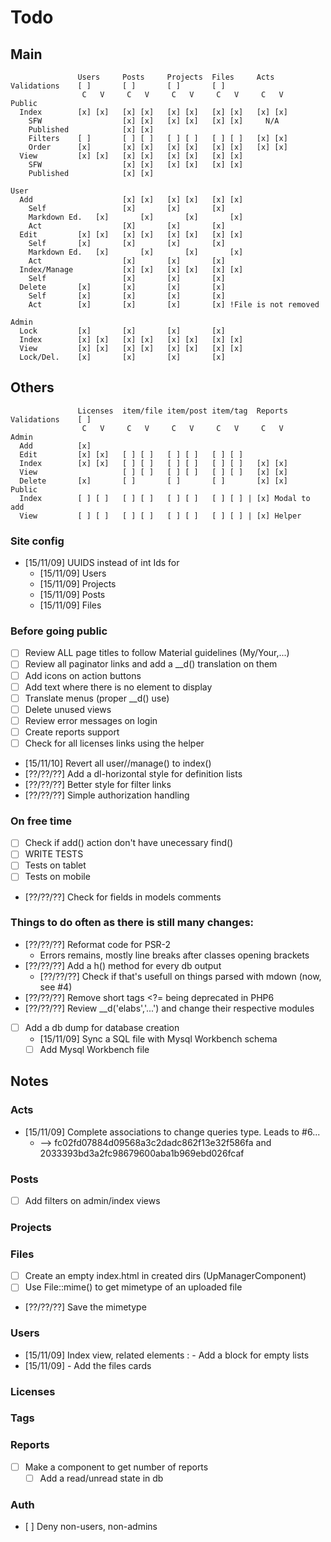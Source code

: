 # Todo

## Main

```
               Users     Posts     Projects  Files     Acts
Validations    [ ]       [ ]       [ ]       [ ]
                C   V     C   V     C   V     C   V     C   V
Public
  Index        [x] [x]   [x] [x]   [x] [x]   [x] [x]   [x] [x]
    SFW                  [x] [x]   [x] [x]   [x] [x]     N/A
    Published            [x] [x]
    Filters    [ ]       [ ] [ ]   [ ] [ ]   [ ] [ ]   [x] [x]
    Order      [x]       [x] [x]   [x] [x]   [x] [x]   [x] [x]
  View         [x] [x]   [x] [x]   [x] [x]   [x] [x]
    SFW                  [x] [x]   [x] [x]   [x] [x]
    Published            [x] [x]

User
  Add                    [x] [x]   [x] [x]   [x] [x]
    Self                 [x]       [x]       [x]
    Markdown Ed.   [x]       [x]       [x]       [x]
    Act                  [X]       [x]       [x]
  Edit         [x] [x]   [x] [x]   [x] [x]   [x] [x]
    Self       [x]       [x]       [x]       [x]
    Markdown Ed.   [x]       [x]       [x]       [x]
    Act                  [x]       [x]       [x]
  Index/Manage           [x] [x]   [x] [x]   [x] [x]
    Self                 [x]       [x]       [x]
  Delete       [x]       [x]       [x]       [x]
    Self       [x]       [x]       [x]       [x]
    Act        [x]       [x]       [x]       [x] !File is not removed

Admin
  Lock         [x]       [x]       [x]       [x]
  Index        [x] [x]   [x] [x]   [x] [x]   [x] [x]
  View         [x] [x]   [x] [x]   [x] [x]   [x] [x]
  Lock/Del.    [x]       [x]       [x]       [x]
```

## Others

```
               Licenses  item/file item/post item/tag  Reports
Validations    [ ]
                C   V     C   V     C   V     C   V     C   V
Admin
  Add          [x]
  Edit         [x] [x]   [ ] [ ]   [ ] [ ]   [ ] [ ]   
  Index        [x] [x]   [ ] [ ]   [ ] [ ]   [ ] [ ]   [x] [x]
  View                   [ ] [ ]   [ ] [ ]   [ ] [ ]   [x] [x]
  Delete       [x]       [ ]       [ ]       [ ]       [x] [x] 
Public
  Index        [ ] [ ]   [ ] [ ]   [ ] [ ]   [ ] [ ] | [x] Modal to add
  View         [ ] [ ]   [ ] [ ]   [ ] [ ]   [ ] [ ] | [x] Helper

```

### Site config
  - [15/11/09] UUIDS instead of int Ids for
    - [15/11/09] Users
    - [15/11/09] Projects
    - [15/11/09] Posts
    - [15/11/09] Files

### Before going public
  - [ ] Review ALL page titles to follow Material guidelines (My/Your,...)
  - [ ] Review all paginator links and add a \__d() translation on them
  - [ ] Add icons on action buttons
  - [ ] Add text where there is no element to display
  - [ ] Translate menus (proper __d() use)
  - [ ] Delete unused views
  - [ ] Review error messages on login
  - [ ] Create reports support
  - [ ] Check for all licenses links using the helper
  - [15/11/10] Revert all user/<controler>/manage() to index()
  - [??/??/??] Add a dl-horizontal style for definition lists
  - [??/??/??] Better style for filter links
  - [??/??/??] Simple authorization handling

### On free time
  - [ ] Check if add() action don't have unecessary find()
  - [ ] WRITE TESTS
  - [ ] Tests on tablet
  - [ ] Tests on mobile
  - [??/??/??] Check for fields in models comments

### Things to do often as there is still many changes:
  - [??/??/??] Reformat code for PSR-2
    - Errors remains, mostly line breaks after classes opening brackets
  - [??/??/??] Add a h() method for every db output
    - [??/??/??] Check if that's usefull on things parsed with mdown (now, see #4)
  - [??/??/??] Remove short tags <?= being deprecated in PHP6
  - [??/??/??] Review \__d('elabs','...') and change their respective modules
  - [ ] Add a db dump for database creation
    - [15/11/09] Sync a SQL file with Mysql Workbench schema
    - [ ] Add Mysql Workbench file
## Notes

### Acts
  - [15/11/09] Complete associations to change queries type. Leads to #6...
    - --> fc02fd07884d09568a3c2dadc862f13e32f586fa and 2033393bd3a2fc98679600aba1b969ebd026fcaf

### Posts
  - [ ] Add filters on admin/index views

### Projects

### Files
  - [ ] Create an empty index.html in created dirs (UpManagerComponent)
  - [ ] Use File::mime() to get mimetype of an uploaded file
  - [??/??/??] Save the mimetype

### Users
  - [15/11/09] Index view, related elements : - Add a block for empty lists
  - [15/11/09]                                - Add the files cards

### Licenses

### Tags

### Reports
  - [ ] Make a component to get number of reports
    - [ ] Add a read/unread state in db

### Auth
  - [ ] Deny non-users, non-admins
